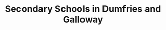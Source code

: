 ---
schema: default
title: Secondary Schools in Dumfries and Galloway
organization: Dumfries and Galloway Council
notes: 
resources:

  - name: Secondary Schools in Dumfries and Galloway CSV
  - url: https://data.usmart.io/org/9762f781-5c04-4759-a70b-afc585af1d12/resource?resourceGUID=d50c4283-1e69-4347-a7e5-93b556135152
  - format: CSV

  - name: Secondary Schools in Dumfries and Galloway JSON
  - url: https://api.usmart.io/org/9762f781-5c04-4759-a70b-afc585af1d12/7631a55f-a450-4658-ae08-a1c3ddc626f7/1/urql
  - format: JSON

license: OGL3
category:

  - Social / Community


  - Children, Education, Schools

maintainer: Tim Wisniewski
maintainer_email: tim@timwis.com
---